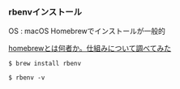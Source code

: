 ### rbenvインストール
OS : macOS
Homebrewでインストールが一般的

[homebrewとは何者か。仕組みについて調べてみた](https://qiita.com/omega999/items/6f65217b81ad3fffe7e6)

```
$ brew install rbenv
```

```
$ rbenv -v
```
